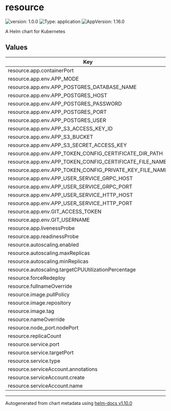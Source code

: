 # resource

![version: 1.0.0](https://img.shields.io/badge/Version-0.1.0-informational?style=flat-square) ![Type: application](https://img.shields.io/badge/Type-application-informational?style=flat-square) ![AppVersion: 1.16.0](https://img.shields.io/badge/AppVersion-1.16.0-informational?style=flat-square)

A Helm chart for Kubernetes

## Values

| Key | Type | Default | Description |
|-----|------|---------|-------------|
| resource.app.containerPort | int | `80` |  |
| resource.app.env.APP_MODE | string | `"debug"` |  |
| resource.app.env.APP_POSTGRES_DATABASE_NAME | string | `"blueprint"` |  |
| resource.app.env.APP_POSTGRES_HOST | string | `"localhost"` |  |
| resource.app.env.APP_POSTGRES_PASSWORD | string | `"password"` |  |
| resource.app.env.APP_POSTGRES_PORT | int | `5432` |  |
| resource.app.env.APP_POSTGRES_USER | string | `"user"` |  |
| resource.app.env.APP_S3_ACCESS_KEY_ID | string | `"<AWS_ACCESS_KEY_ID>"` |  |
| resource.app.env.APP_S3_BUCKET | string | `"<S3_BUCKET>"` |  |
| resource.app.env.APP_S3_SECRET_ACCESS_KEY | string | `"<AWS_SECRET>"` |  |
| resource.app.env.APP_TOKEN_CONFIG_CERTIFICATE_DIR_PATH | string | `"/rsa"` |  |
| resource.app.env.APP_TOKEN_CONFIG_CERTIFICATE_FILE_NAME | string | `"rsa.crt"` |  |
| resource.app.env.APP_TOKEN_CONFIG_PRIVATE_KEY_FILE_NAME | string | `"rsa.key"` |  |
| resource.app.env.APP_USER_SERVICE_GRPC_HOST | string | `"user"` |  |
| resource.app.env.APP_USER_SERVICE_GRPC_PORT | int | `9180` |  |
| resource.app.env.APP_USER_SERVICE_HTTP_HOST | string | `"localhost"` |  |
| resource.app.env.APP_USER_SERVICE_HTTP_PORT | int | `9080` |  |
| resource.app.env.GIT_ACCESS_TOKEN | string | `"<YOUR_GIT_ACCESS_TOKEN>"` |  |
| resource.app.env.GIT_USERNAME | string | `"<YOUR_GIT_USERNAME>"` |  |
| resource.app.livenessProbe | string | `"/"` |  |
| resource.app.readinessProbe | string | `"/"` |  |
| resource.autoscaling.enabled | bool | `false` |  |
| resource.autoscaling.maxReplicas | int | `100` |  |
| resource.autoscaling.minReplicas | int | `1` |  |
| resource.autoscaling.targetCPUUtilizationPercentage | int | `80` |  |
| resource.forceRedeploy | bool | `false` |  |
| resource.fullnameOverride | string | `"resource"` |  |
| resource.image.pullPolicy | string | `"Always"` |  |
| resource.image.repository | string | `"ghcr.io/unitedcollab/resource"` |  |
| resource.image.tag | string | `"test"` |  |
| resource.nameOverride | string | `"resource"` |  |
| resource.node_port.nodePort | string | `nil` |  |
| resource.replicaCount | int | `1` |  |
| resource.service.port | int | `80` |  |
| resource.service.targetPort | int | `80` |  |
| resource.service.type | string | `"ClusterIP"` |  |
| resource.serviceAccount.annotations | object | `{}` |  |
| resource.serviceAccount.create | bool | `true` |  |
| resource.serviceAccount.name | string | `""` |  |

----------------------------------------------
Autogenerated from chart metadata using [helm-docs v1.10.0](https://github.com/norwoodj/helm-docs/releases/v1.10.0)
